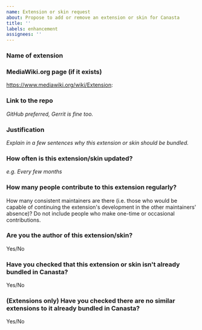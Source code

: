 ```yaml
---
name: Extension or skin request
about: Propose to add or remove an extension or skin for Canasta
title: ''
labels: enhancement
assignees: ''
---
```


### Name of extension

### MediaWiki.org page (if it exists)
https://www.mediawiki.org/wiki/Extension:

### Link to the repo
_GitHub preferred, Gerrit is fine too._

### Justification
_Explain in a few sentences why this extension or skin should be bundled._

### How often is this extension/skin updated?
_e.g. Every few months_

### How many people contribute to this extension regularly?
How many consistent maintainers are there (i.e. those who would be capable of continuing the extension's development in the other maintainers' absence)? Do not include people who make one-time or occasional contributions.

### Are you the author of this extension/skin?
Yes/No

### Have you checked that this extension or skin isn't already bundled in Canasta?
Yes/No

### (Extensions only) Have you checked there are no similar extensions to it already bundled in Canasta?
Yes/No
